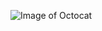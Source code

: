 ![Image of Octocat](https://asset.kompas.com/crops/W4P3no-vmu-9GnsCWwybHDufncM=/120x34:4222x2768/750x500/data/photo/2021/04/18/607ba95f8d6f7.jpg)
